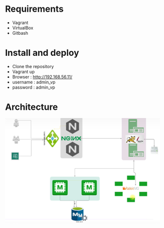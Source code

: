 # Requirements
- Vagrant
- VirtualBox
- Gitbash

# Install and deploy
- Clone the repository
- Vagrant up
- Browser : http://192.168.56.11/
- username : admin_vp
- password : admin_vp

# Architecture 
![alt architecture](doc/stack-architecture.PNG)